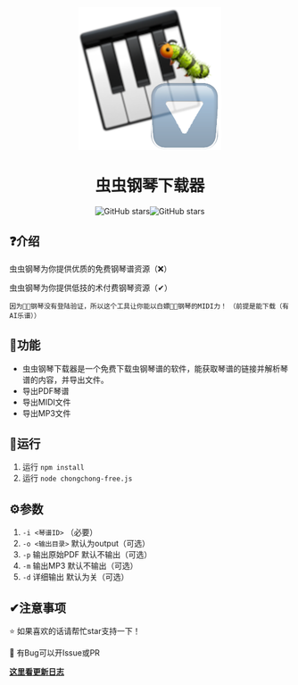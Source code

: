 <p align="center">
<img src="./icon.png"/>
</p>

<div align="center">

# 虫虫钢琴下载器

![GitHub stars](https://img.shields.io/github/stars/ThebestkillerTBK/chongchong-free?style=flat)![GitHub stars](https://img.shields.io/github/forks/ThebestkillerTBK/chongchong-free?style=flat)
</div>

## ❓介绍

虫虫钢琴为你提供优质的免费钢琴谱资源（❌）

虫虫钢琴为你提供低技的术付费钢琴资源（✔）

`因为🐛🐛钢琴没有登陆验证，所以这个工具让你能以白嫖🐛🐛钢琴的MIDI力！`
`（前提是能下载（有AI乐谱））`

## 🚀功能

* 虫虫钢琴下载器是一个免费下载虫钢琴谱的软件，能获取琴谱的链接并解析琴谱的内容，并导出文件。
* 导出PDF琴谱
* 导出MIDI文件
* 导出MP3文件

## 🚗运行

1) 运行 `npm install`
2) 运行 `node chongchong-free.js`

## ⚙参数

1) `-i <琴谱ID>` （必要）
2) `-o <输出目录>` 默认为output（可选）
3) `-p` 输出原始PDF 默认不输出（可选）
4) `-m` 输出MP3 默认不输出（可选）
5) `-d` 详细输出 默认为关（可选）

## ✔注意事项

⭐ 如果喜欢的话请帮忙star支持一下！

🐛 有Bug可以开Issue或PR

**[这里看更新日志](changelog.txt)**
